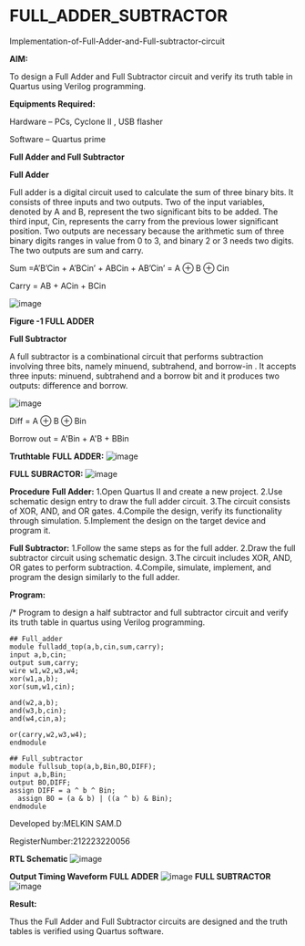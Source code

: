 # FULL_ADDER_SUBTRACTOR

Implementation-of-Full-Adder-and-Full-subtractor-circuit

**AIM:**

To design a Full Adder and Full Subtractor circuit and verify its truth table in Quartus using Verilog programming.

**Equipments Required:**

Hardware – PCs, Cyclone II , USB flasher

Software – Quartus prime

**Full Adder and Full Subtractor**

**Full Adder**

Full adder is a digital circuit used to calculate the sum of three binary bits. It consists of three inputs and two outputs. Two of the input variables, denoted by A and B, represent the two significant bits to be added. The third input, Cin, represents the carry from the previous lower significant position. Two outputs are necessary because the arithmetic sum of three binary digits ranges in value from 0 to 3, and binary 2 or 3 needs two digits. The two outputs are sum and carry.

Sum =A’B’Cin + A’BCin’ + ABCin + AB’Cin’ = A ⊕ B ⊕ Cin 

Carry = AB + ACin + BCin

![image](https://github.com/naavaneetha/FULL_ADDER_SUBTRACTOR/assets/154305477/0f30ba51-5ffb-4198-845f-18e054f675e7)

**Figure -1 FULL ADDER**

**Full Subtractor**

A full subtractor is a combinational circuit that performs subtraction involving three bits, namely minuend, subtrahend, and borrow-in . It accepts three inputs: minuend, subtrahend and a borrow bit and it produces two outputs: difference and borrow.

![image](https://github.com/naavaneetha/FULL_ADDER_SUBTRACTOR/assets/154305477/02b24f51-ab51-4304-9ad6-7b81ffc1ead5)

Diff = A ⊕ B ⊕ Bin 

Borrow out = A'Bin + A'B + BBin

**Truthtable**
**FULL ADDER:**
![image](https://github.com/melkingithub/FULL_ADDER_SUBTRACTOR/assets/151421291/ce5ed37a-905e-4e5e-8d90-d58f9c35e599)

**FULL SUBRACTOR:**
![image](https://github.com/melkingithub/FULL_ADDER_SUBTRACTOR/assets/151421291/b35261d6-d89d-4336-8334-dbe6c1fb3948)


**Procedure**
**Full Adder:**
1.Open Quartus II and create a new project.
2.Use schematic design entry to draw the full adder circuit. 
3.The circuit consists of XOR, AND, and OR gates. 
4.Compile the design, verify its functionality through simulation. 
5.Implement the design on the target device and program it.

**Full Subtractor:** 
1.Follow the same steps as for the full adder. 
2.Draw the full subtractor circuit using schematic design. 
3.The circuit includes XOR, AND, OR gates to perform subtraction. 
4.Compile, simulate, implement, and program the design similarly to the full adder.


**Program:**

/* Program to design a half subtractor and full subtractor circuit and verify its truth table in quartus using Verilog programming.
```
## Full_adder
module fulladd_top(a,b,cin,sum,carry);
input a,b,cin;
output sum,carry;
wire w1,w2,w3,w4;       
xor(w1,a,b);
xor(sum,w1,cin);        

and(w2,a,b);
and(w3,b,cin);
and(w4,cin,a);

or(carry,w2,w3,w4);
endmodule 

## Full_subtractor
module fullsub_top(a,b,Bin,BO,DIFF);
input a,b,Bin;
output BO,DIFF;
assign DIFF = a ^ b ^ Bin;
  assign BO = (a & b) | ((a ^ b) & Bin);
endmodule
```
Developed by:MELKIN SAM.D

RegisterNumber:212223220056


**RTL Schematic**
![image](https://github.com/melkingithub/FULL_ADDER_SUBTRACTOR/assets/151421291/2db178e8-ee4f-486b-8067-2e12cc21168e)

**Output Timing Waveform**
**FULL ADDER**
![image](https://github.com/melkingithub/FULL_ADDER_SUBTRACTOR/assets/151421291/7a1d104c-5349-4a6e-a67d-8c0fd7e53c8a)
**FULL SUBTRACTOR**
![image](https://github.com/melkingithub/FULL_ADDER_SUBTRACTOR/assets/151421291/a5adfd1c-5a57-46d2-8039-335fe2766098)

**Result:**

Thus the Full Adder and Full Subtractor circuits are designed and the truth tables is verified using Quartus software.



